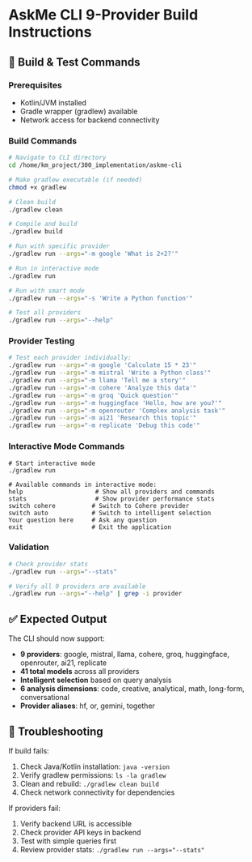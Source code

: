 # AskMe CLI 9-Provider Build Instructions

## 🚀 Build & Test Commands

### Prerequisites
- Kotlin/JVM installed
- Gradle wrapper (gradlew) available
- Network access for backend connectivity

### Build Commands

```bash
# Navigate to CLI directory
cd /home/km_project/300_implementation/askme-cli

# Make gradlew executable (if needed)
chmod +x gradlew

# Clean build
./gradlew clean

# Compile and build
./gradlew build

# Run with specific provider
./gradlew run --args="-m google 'What is 2+2?'"

# Run in interactive mode
./gradlew run

# Run with smart mode
./gradlew run --args="-s 'Write a Python function'"

# Test all providers
./gradlew run --args="--help"
```

### Provider Testing

```bash
# Test each provider individually:
./gradlew run --args="-m google 'Calculate 15 * 23'"
./gradlew run --args="-m mistral 'Write a Python class'"
./gradlew run --args="-m llama 'Tell me a story'"
./gradlew run --args="-m cohere 'Analyze this data'"
./gradlew run --args="-m groq 'Quick question'"
./gradlew run --args="-m huggingface 'Hello, how are you?'"
./gradlew run --args="-m openrouter 'Complex analysis task'"
./gradlew run --args="-m ai21 'Research this topic'"
./gradlew run --args="-m replicate 'Debug this code'"
```

### Interactive Mode Commands

```
# Start interactive mode
./gradlew run

# Available commands in interactive mode:
help                    # Show all providers and commands
stats                   # Show provider performance stats
switch cohere          # Switch to Cohere provider
switch auto            # Switch to intelligent selection
Your question here     # Ask any question
exit                   # Exit the application
```

### Validation

```bash
# Check provider stats
./gradlew run --args="--stats"

# Verify all 9 providers are available
./gradlew run --args="--help" | grep -i provider
```

## ✅ Expected Output

The CLI should now support:
- **9 providers**: google, mistral, llama, cohere, groq, huggingface, openrouter, ai21, replicate
- **41 total models** across all providers
- **Intelligent selection** based on query analysis
- **6 analysis dimensions**: code, creative, analytical, math, long-form, conversational
- **Provider aliases**: hf, or, gemini, together

## 🔧 Troubleshooting

If build fails:
1. Check Java/Kotlin installation: `java -version`
2. Verify gradlew permissions: `ls -la gradlew`
3. Clean and rebuild: `./gradlew clean build`
4. Check network connectivity for dependencies

If providers fail:
1. Verify backend URL is accessible
2. Check provider API keys in backend
3. Test with simple queries first
4. Review provider stats: `./gradlew run --args="--stats"`